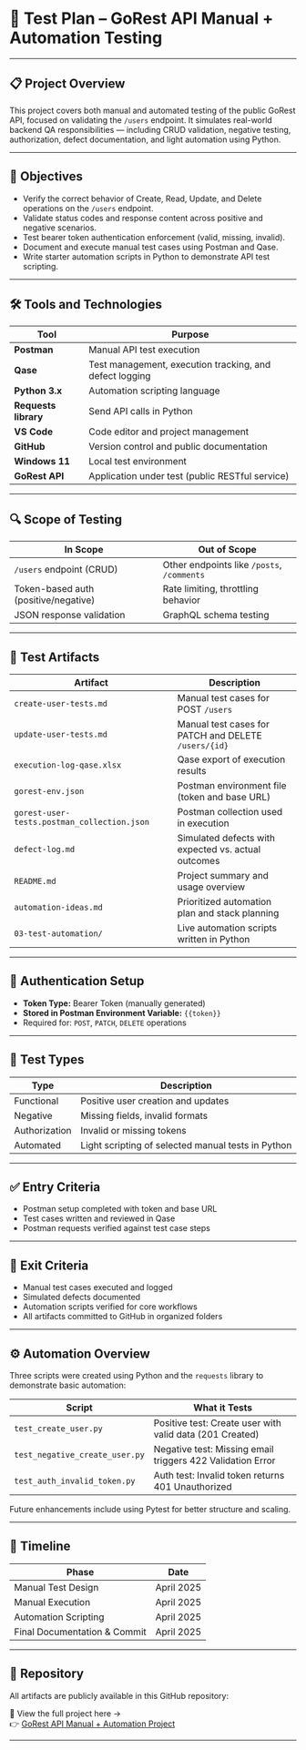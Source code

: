 # 🧪 Test Plan – GoRest API Manual + Automation Testing

---

## 📋 Project Overview

This project covers both manual and automated testing of the public GoRest API, focused on validating the `/users` endpoint. It simulates real-world backend QA responsibilities — including CRUD validation, negative testing, authorization, defect documentation, and light automation using Python.

---

## 🎯 Objectives

- Verify the correct behavior of Create, Read, Update, and Delete operations on the `/users` endpoint.
- Validate status codes and response content across positive and negative scenarios.
- Test bearer token authentication enforcement (valid, missing, invalid).
- Document and execute manual test cases using Postman and Qase.
- Write starter automation scripts in Python to demonstrate API test scripting.

---

## 🛠️ Tools and Technologies

| Tool | Purpose |
|------|---------|
| **Postman** | Manual API test execution |
| **Qase** | Test management, execution tracking, and defect logging |
| **Python 3.x** | Automation scripting language |
| **Requests library** | Send API calls in Python |
| **VS Code** | Code editor and project management |
| **GitHub** | Version control and public documentation |
| **Windows 11** | Local test environment |
| **GoRest API** | Application under test (public RESTful service) |

---

## 🔍 Scope of Testing

| In Scope | Out of Scope |
|----------|--------------|
| `/users` endpoint (CRUD) | Other endpoints like `/posts`, `/comments` |
| Token-based auth (positive/negative) | Rate limiting, throttling behavior |
| JSON response validation | GraphQL schema testing |

---

## 📂 Test Artifacts

| Artifact | Description |
|----------|-------------|
| `create-user-tests.md` | Manual test cases for POST `/users` |
| `update-user-tests.md` | Manual test cases for PATCH and DELETE `/users/{id}` |
| `execution-log-qase.xlsx` | Qase export of execution results |
| `gorest-env.json` | Postman environment file (token and base URL) |
| `gorest-user-tests.postman_collection.json` | Postman collection used in execution |
| `defect-log.md` | Simulated defects with expected vs. actual outcomes |
| `README.md` | Project summary and usage overview |
| `automation-ideas.md` | Prioritized automation plan and stack planning |
| `03-test-automation/` | Live automation scripts written in Python |

---

## 🔐 Authentication Setup

- **Token Type:** Bearer Token (manually generated)
- **Stored in Postman Environment Variable:** `{{token}}`
- Required for: `POST`, `PATCH`, `DELETE` operations

---

## 🧪 Test Types

| Type | Description |
|------|-------------|
| Functional | Positive user creation and updates |
| Negative | Missing fields, invalid formats |
| Authorization | Invalid or missing tokens |
| Automated | Light scripting of selected manual tests in Python |

---

## ✅ Entry Criteria

- Postman setup completed with token and base URL
- Test cases written and reviewed in Qase
- Postman requests verified against test case steps

---

## 🛑 Exit Criteria

- Manual test cases executed and logged
- Simulated defects documented
- Automation scripts verified for core workflows
- All artifacts committed to GitHub in organized folders

---

## ⚙️ Automation Overview

Three scripts were created using Python and the `requests` library to demonstrate basic automation:

| Script | What it Tests |
|--------|----------------|
| `test_create_user.py` | Positive test: Create user with valid data (201 Created) |
| `test_negative_create_user.py` | Negative test: Missing email triggers 422 Validation Error |
| `test_auth_invalid_token.py` | Auth test: Invalid token returns 401 Unauthorized |

Future enhancements include using Pytest for better structure and scaling.

---

## 📅 Timeline

| Phase | Date |
|-------|------|
| Manual Test Design | April 2025 |
| Manual Execution | April 2025 |
| Automation Scripting | April 2025 |
| Final Documentation & Commit | April 2025 |

---

## 📁 Repository

All artifacts are publicly available in this GitHub repository:

📁 View the full project here →  
👉 [GoRest API Manual + Automation Project](https://github.com/shontelleQA/qa-portfolio-shontelle-nicole/tree/main/02-api-testing/gorest-api)


---
